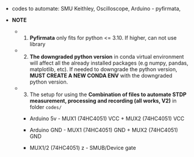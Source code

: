 - codes to automate: SMU Keithley, Oscilloscope, Arduino - pyfirmata, 

- **NOTE**

    - 1. **Pyfirmata** only fits for python <= 3.10. If higher, can not use library

    - 2. **The downgraded python version** in conda virtual environment will affect all the already installed packages (e.g numpy, pandas, matplotlib, etc). If needed to downgrade the python version, **MUST CREATE A NEW CONDA ENV** with the downgraded python version.

    - 3. The setup for using the **Combination of files to automate STDP measurement, processing and recording (all works, V2)** in folder `codes/`

       - Arduino 5v - MUX1 (74HC4051) VCC + MUX2 (74HC4051) VCC

       - Arduino GND - MUX1 (74HC4051) GND + MUX2 (74HC4051) GND

       - MUX1/2 (74HC4051) z - SMUB/Device gate  